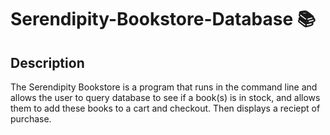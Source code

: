 # Serendipity-Bookstore-Database :books:

## Description
The Serendipity Bookstore is a program that runs in the command line and allows the user to query database to see if a book(s) is in stock, and allows them to add these books to a cart and checkout. Then displays a reciept of purchase.
